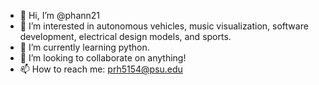- 👋 Hi, I’m @phann21
- 👀 I’m interested in autonomous vehicles, music visualization, software development, electrical design models, and sports.
- 🌱 I’m currently learning python.
- 💞️ I’m looking to collaborate on anything!
- 📫 How to reach me: prh5154@psu.edu

<!---
phann21/phann21 is a ✨ special ✨ repository because its `README.md` (this file) appears on your GitHub profile.
You can click the Preview link to take a look at your changes.
--->
